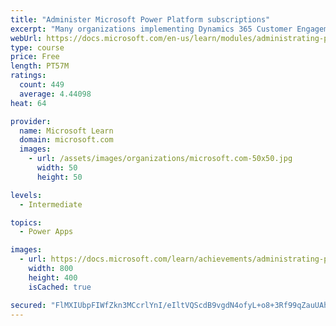 ```yaml
---
title: "Administer Microsoft Power Platform subscriptions"
excerpt: "Many organizations implementing Dynamics 365 Customer Engagement apps on the Microsoft Power Platform are unaware of the amazing capabilities included with their subscription. By default, your subscription includes Microsoft Portals, Gamification, and Voice of the Customer surveys, in addition to technical capabilities like backup and restore, and integrated planning for updates and upgrades. This module focuses on showcasing the great default capabilities you have access to."
webUrl: https://docs.microsoft.com/en-us/learn/modules/administrating-power-platform-subscriptions/
type: course
price: Free
length: PT57M
ratings:
  count: 449
  average: 4.44098
heat: 64

provider:
  name: Microsoft Learn
  domain: microsoft.com
  images:
    - url: /assets/images/organizations/microsoft.com-50x50.jpg
      width: 50
      height: 50

levels:
  - Intermediate

topics:
  - Power Apps

images:
  - url: https://docs.microsoft.com/learn/achievements/administrating-power-platform-subscriptions-social.png
    width: 800
    height: 400
    isCached: true

secured: "FlMXIUbpFIWfZkn3MCcrlYnI/eIltVQScdB9vgdN4ofyL+o8+3Rf99qZauUAhGkMfQeHk4cCXaMhowdmg11eWwCMIgR/tdy9DntbjYQbIA7u1PAmMFSsNA5pmiWvjhvz4qMykcm9pbRWntCW+eTW0p84wvjLWL0SxMSdpmoH4gCmL1XeefOTVTi/vueSzm/aNTsC/R+dFNgZTAr34/viF120/hVijmosLLYnsJEhjTldbiZgtpwH0fQfz3n63jA7EnHHc8aCVsGOBcWe/2icfMA37jUS4nzSoE0vGV8jfnRZehA1byDIfv/3+AwxcTTj4j2qPveB0JP3+ie+hIm97SJALuMsa4ZwmpCnIs+zs0cLPMx2BFkFqOKau5LhCyjSDTUm45/juPQiKTKyWraVIA==;pFtAn1HrWNkp+hegAJgz8w=="
---
```


